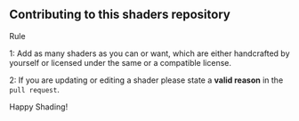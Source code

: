 ## Contributing to this shaders repository

Rule

1: Add as many shaders as you can or want, which are either handcrafted by yourself or licensed under the same or a compatible license.

2: If you are updating or editing a shader please state a **valid reason** in the `pull request`.

Happy Shading!